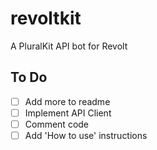 # revoltkit
A PluralKit API bot for Revolt

## To Do
- [ ] Add more to readme
- [ ] Implement API Client
- [ ] Comment code
- [ ] Add 'How to use' instructions
